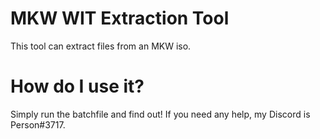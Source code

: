 # MKW WIT Extraction Tool
This tool can extract files from an MKW iso.

# How do I use it?
Simply run the batchfile and find out! If you need any help, my Discord is Person#3717.
